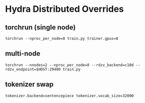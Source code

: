 <!-- BEGIN: CODEX_HYDRA_DISTRIBUTED_OVERRIDES -->

# Hydra Distributed Overrides

## torchrun (single node)

``` text
torchrun --nproc_per_node=8 train.py trainer.gpus=8

```
## multi-node

``` text
torchrun --nnodes=2 --nproc_per_node=8 --rdzv_backend=c10d --rdzv_endpoint=$HOST:29400 train.py

```
## tokenizer swap

``` text
tokenizer.backend=sentencepiece tokenizer.vocab_size=32000

```